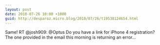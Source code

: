 ```yaml
---
layout: post
date: 2010-07-26 10:00 +1000
guid: http://desparoz.micro.blog/2010/07/26/t19538124654.html
---
```

Same! RT @josh909: @Optus Do you have a link for iPhone 4 registration? The one provided in the email this morning is returning an error...
